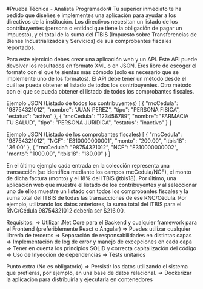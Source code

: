 #Prueba Técnica - Analista Programador#
Tu superior inmediato te ha pedido que diseñes e implementes una aplicación para ayudar a los directivos de la institución. 
Los directivos necesitan un listado de los contribuyentes (persona o entidad que tiene la obligación de 
pagar un impuesto), y el total de la suma del ITBIS (Impuesto sobre Transferencias de Bienes 
Industrializados y Servicios) de sus comprobantes fiscales reportados.

Para este ejercicio debes crear una aplicación web y un API. Este API puede devolver los resultados en 
formato XML o en JSON. Eres libre de escoger el formato con el que te sientas más cómodo (sólo es 
necesario que se implemente uno de los formatos).
El API debe tener un método desde el cuál se pueda obtener el listado de todos los contribuyentes. 
Otro método con el que se pueda obtener el listado de todos los comprobantes fiscales.

Ejemplo JSON (Listado de todos los contribuyentes)
[
  { 
   "rncCedula": "98754321012", 
   "nombre": "JUAN PEREZ", 
   "tipo": "PERSONA FISICA",
   "estatus": "activo"
  },
  { 
   "rncCedula": "123456789”, 
   "nombre": "FARMACIA TU SALUD", 
   "tipo": "PERSONA JURIDICA",
   "estatus": "inactivo"
  }
]

Ejemplo JSON (Listado de los comprobantes fiscales)
[
  { 
   "rncCedula": "98754321012", 
   "NCF": "E310000000001", 
   "monto": "200.00",
   "itbis18": "36.00"
  },
  { 
   "rncCedula": "98754321012”, 
   "NCF": "E310000000002", 
   "monto": "1000.00",
   "itbis18": "180.00"
  }
]

En el último ejemplo cada entrada en la colección representa una transacción (se identifica mediante 
los campos rncCedula/NCF), el monto de dicha factura (monto) y el 18% del ITBIS (itbis18).
Por último, una aplicación web que muestre el listado de los contribuyentes y al seleccionar uno de 
ellos muestre un listado con todos los comprobantes fiscales y la suma total del ITBIS de todas las 
transacciones de ese RNC/Cédula.
Por ejemplo, utilizando los datos anteriores, la suma total del ITBIS para el RNC/Cédula 98754321012
debería ser $216.00.

Requisitos: 
⇒ Utilizar .Net Core para el Backend y cualquier framework para el Frontend (preferiblemente 
React o Angular)
⇒ Puedes utilizar cualquier librería de terceros
⇒ Separación de responsabilidades en distintas capas
⇒ Implementación de log de error y manejo de excepciones en cada capa
⇒ Tener en cuenta los principios SOLID y correcta capitalización del código
⇒ Uso de Inyección de dependencias
⇒ Tests unitarios

Punto extra (No es obligatorio) 
⇒ Persistir los datos utilizando el sistema que prefieras, por ejemplo, en una base de datos 
relacional.
⇒ Dockerizar la aplicación para distribuirla y ejecutarla en contenedores
